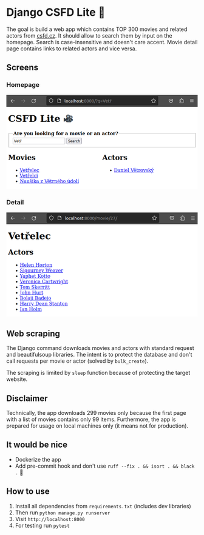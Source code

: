# Django CSFD Lite 🎥

The goal is build a web app which contains TOP 300 movies and related actors from
[csfd.cz](https://www.csfd.cz/zebricky/filmy/nejlepsi/). It should allow to search them
by input on the homepage. Search is case-insensitive and doesn't care accent.
Movie detail page contains links to related actors and vice versa.

## Screens

### Homepage
![](screenshots/index.png)

### Detail
![](screenshots/detail.png)


## Web scraping

The Django command downloads movies and actors with standard request and beautifulsoup libraries.
The intent is to protect the database and don't call requests per movie or actor (solved by `bulk_create`).

The scraping is limited by `sleep` function because of protecting the target website.

## Disclaimer

Technically, the app downloads 299 movies only because the first page with a list of movies contains only 99 items.
Furthermore, the app is prepared for usage on local machines only (it means not for production).

## It would be nice

- Dockerize the app
- Add pre-commit hook and don't use `ruff --fix . && isort . && black .` 🙂

## How to use

1. Install all dependencies from `requirements.txt` (includes dev libraries)
2. Then run `python manage.py runserver`
3. Visit `http://localhost:8000`
4. For testing run `pytest`
